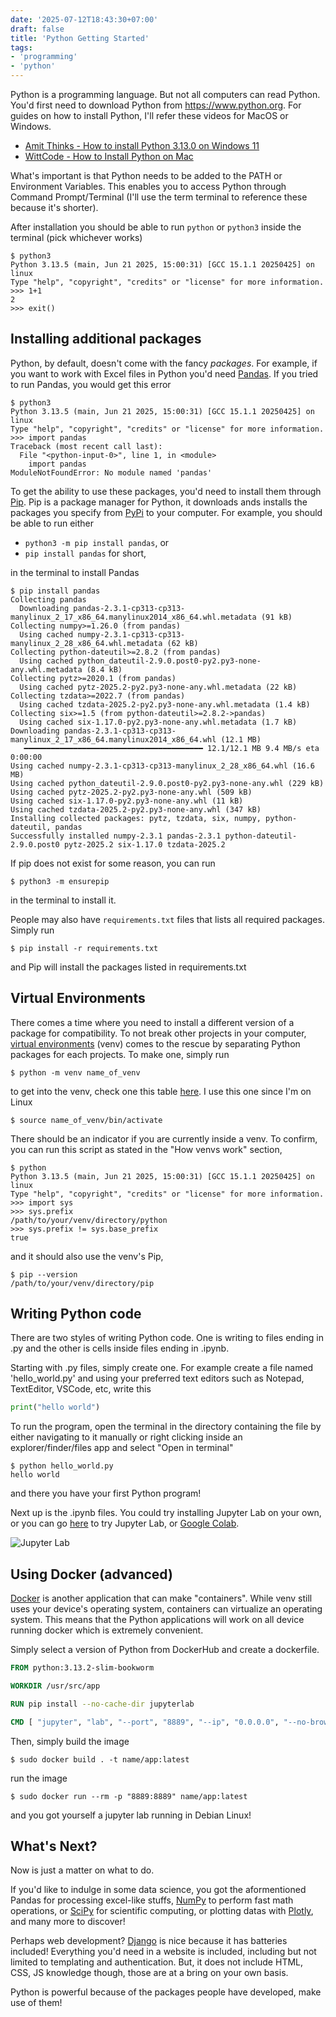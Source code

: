 ```yaml
---
date: '2025-07-12T18:43:30+07:00'
draft: false
title: 'Python Getting Started'
tags:
- 'programming'
- 'python'
---
```


Python is a programming language. But not all computers can read Python. You'd first need to download Python from https://www.python.org. For guides on how to install Python, I'll refer these videos for MacOS or Windows.

- [Amit Thinks - How to install Python 3.13.0 on Windows 11](https://www.youtube.com/watch?v=C3bOxcILGu4)
- [WittCode - How to Install Python on Mac](https://www.youtube.com/watch?v=utVZYVJSTZA)

What's important is that Python needs to be added to the PATH or Environment Variables. This enables you to access Python through Command Prompt/Terminal (I'll use the term terminal to reference these because it's shorter). 

After installation you should be able to run `python` or `python3` inside the terminal (pick whichever works)

```console
$ python3
Python 3.13.5 (main, Jun 21 2025, 15:00:31) [GCC 15.1.1 20250425] on linux
Type "help", "copyright", "credits" or "license" for more information.
>>> 1+1
2
>>> exit()
```

## Installing additional packages

Python, by default, doesn't come with the fancy _packages_. For example, if you want to work with Excel files in Python you'd need [Pandas](https://www.pandas.pydata.org). If you tried to run Pandas, you would get this error

```console
$ python3
Python 3.13.5 (main, Jun 21 2025, 15:00:31) [GCC 15.1.1 20250425] on linux
Type "help", "copyright", "credits" or "license" for more information.
>>> import pandas
Traceback (most recent call last):
  File "<python-input-0>", line 1, in <module>
    import pandas
ModuleNotFoundError: No module named 'pandas'
```

To get the ability to use these packages, you'd need to install them through [Pip](https://pip.pypa.io/en/stable/getting-started/). Pip is a package manager for Python, it downloads ands installs the packages you specify from [PyPi](https://pypi.org/) to your computer. For example, you should be able to run either 

- `python3 -m pip install pandas`, or
- `pip install pandas` for short,

in the terminal to install Pandas

```console
$ pip install pandas
Collecting pandas
  Downloading pandas-2.3.1-cp313-cp313-manylinux_2_17_x86_64.manylinux2014_x86_64.whl.metadata (91 kB)
Collecting numpy>=1.26.0 (from pandas)
  Using cached numpy-2.3.1-cp313-cp313-manylinux_2_28_x86_64.whl.metadata (62 kB)
Collecting python-dateutil>=2.8.2 (from pandas)
  Using cached python_dateutil-2.9.0.post0-py2.py3-none-any.whl.metadata (8.4 kB)
Collecting pytz>=2020.1 (from pandas)
  Using cached pytz-2025.2-py2.py3-none-any.whl.metadata (22 kB)
Collecting tzdata>=2022.7 (from pandas)
  Using cached tzdata-2025.2-py2.py3-none-any.whl.metadata (1.4 kB)
Collecting six>=1.5 (from python-dateutil>=2.8.2->pandas)
  Using cached six-1.17.0-py2.py3-none-any.whl.metadata (1.7 kB)
Downloading pandas-2.3.1-cp313-cp313-manylinux_2_17_x86_64.manylinux2014_x86_64.whl (12.1 MB)
   ━━━━━━━━━━━━━━━━━━━━━━━━━━━━━━━━━━━━━━━━ 12.1/12.1 MB 9.4 MB/s eta 0:00:00
Using cached numpy-2.3.1-cp313-cp313-manylinux_2_28_x86_64.whl (16.6 MB)
Using cached python_dateutil-2.9.0.post0-py2.py3-none-any.whl (229 kB)
Using cached pytz-2025.2-py2.py3-none-any.whl (509 kB)
Using cached six-1.17.0-py2.py3-none-any.whl (11 kB)
Using cached tzdata-2025.2-py2.py3-none-any.whl (347 kB)
Installing collected packages: pytz, tzdata, six, numpy, python-dateutil, pandas
Successfully installed numpy-2.3.1 pandas-2.3.1 python-dateutil-2.9.0.post0 pytz-2025.2 six-1.17.0 tzdata-2025.2
```

If pip does not exist for some reason, you can run 

```bash-session { lineNos= false }
$ python3 -m ensurepip
``` 

in the terminal to install it.

People may also have `requirements.txt` files that lists all required packages. Simply run 

```bash-session { lineNos=false }
$ pip install -r requirements.txt
``` 

and Pip will install the packages listed in requirements.txt 

## Virtual Environments

There comes a time where you need to install a different version of a package for compatibility. To not break other projects in your computer, [virtual environments](https://docs.python.org/3/library/venv.html) (venv) comes to the rescue by separating Python packages for each projects. To make one, simply run

```bash-session { lineNos=false }
$ python -m venv name_of_venv
```

to get into the venv, check one this table [here](https://docs.python.org/3/library/venv.html#how-venvs-work). I use this one since I'm on Linux

```bash-session { lineNos=false }
$ source name_of_venv/bin/activate
```

There should be an indicator if you are currently inside a venv. To confirm, you can run this script as stated in the "How venvs work" section,

```bash-session {hl_lines=["7-8"]}
$ python
Python 3.13.5 (main, Jun 21 2025, 15:00:31) [GCC 15.1.1 20250425] on linux
Type "help", "copyright", "credits" or "license" for more information.
>>> import sys
>>> sys.prefix
/path/to/your/venv/directory/python
>>> sys.prefix != sys.base_prefix
true
```

and it should also use the venv's Pip,

```bash-session
$ pip --version
/path/to/your/venv/directory/pip
```

## Writing Python code

There are two styles of writing Python code. One is writing to files ending in .py and the other is cells inside files ending in .ipynb. 

Starting with .py files, simply create one. For example create a file named 'hello_world.py' and using your preferred text editors such as Notepad, TextEditor, VSCode, etc, write this

```python { lineNos=false }
print("hello world")
```

To run the program, open the terminal in the directory containing the file by either navigating to it manually or right clicking inside an explorer/finder/files app and select "Open in terminal"

```bash-session
$ python hello_world.py
hello world
```

and there you have your first Python program!

Next up is the .ipynb files. You could try installing Jupyter Lab on your own, or you can go [here](https://jupyter.org/try) to try Jupyter Lab, or [Google Colab](https://colab.research.google.com).

![Jupyter Lab](/blog/python-getting-started/jupyterlab.png)

## Using Docker (advanced)

[Docker](https://www.docker.com/) is another application that can make "containers". While venv still uses your device's operating system, containers can virtualize an operating system. This means that the Python applications will work on all device running docker which is extremely convenient.

Simply select a version of Python from DockerHub and create a dockerfile.

```dockerfile
FROM python:3.13.2-slim-bookworm

WORKDIR /usr/src/app

RUN pip install --no-cache-dir jupyterlab

CMD [ "jupyter", "lab", "--port", "8889", "--ip", "0.0.0.0", "--no-browser", "--allow-root" ]
```

Then, simply build the image 

```bash-session {lineNos=false}
$ sudo docker build . -t name/app:latest
```

run the image

```bash-session {lineNos=false}
$ sudo docker run --rm -p "8889:8889" name/app:latest
```

and you got yourself a jupyter lab running in Debian Linux!

## What's Next?

Now is just a matter on what to do. 

If you'd like to indulge in some data science, you got the aformentioned Pandas for processing excel-like stuffs, [NumPy](https://numpy.org/) to perform fast math operations, or [SciPy](https://scipy.org/) for scientific computing, or plotting datas with [Plotly](https://plotly.com/python/), and many more to discover!

Perhaps web development? [Django](https://www.djangoproject.com/) is nice because it has batteries included! Everything you'd need in a website is included, including but not limited to templating and authentication. But, it does not include HTML, CSS, JS knowledge though, those are at a bring on your own basis. 

Python is powerful because of the packages people have developed, make use of them!
